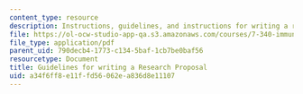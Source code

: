 ```yaml
---
content_type: resource
description: Instructions, guidelines, and instructions for writing a research proposal.
file: https://ol-ocw-studio-app-qa.s3.amazonaws.com/courses/7-340-immune-evasion-how-sneaky-pathogens-avoid-host-surveillance-spring-2004/a34f6ff8e11ffd56062ea836d8e11107_guide_res_prop.pdf
file_type: application/pdf
parent_uid: 790decb4-1773-c134-5baf-1cb7be0baf56
resourcetype: Document
title: Guidelines for writing a Research Proposal
uid: a34f6ff8-e11f-fd56-062e-a836d8e11107
---
```

